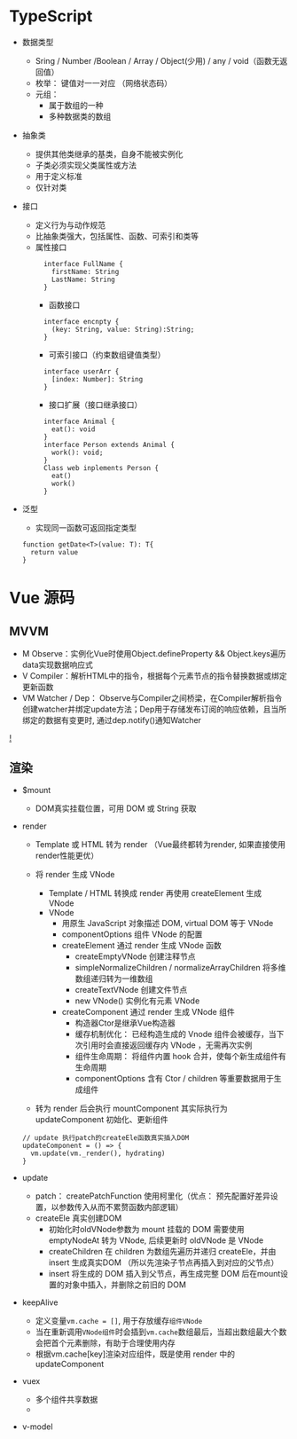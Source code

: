 # TypeScript

- 数据类型
  - Sring / Number /Boolean / Array / Object(少用) / any / void（函数无返回值）
  - 枚举： 键值对一一对应 （网络状态码）
  - 元组：
    - 属于数组的一种
    - 多种数据类的数组
    
- 抽象类
  - 提供其他类继承的基类，自身不能被实例化
  - 子类必须实现父类属性或方法
  - 用于定义标准
  - 仅针对类
  
- 接口
  - 定义行为与动作规范
  - 比抽象类强大，包括属性、函数、可索引和类等
  - 属性接口
    ```
      interface FullName {
        firstName: String
        LastName: String
      }
    ```
    - 函数接口
    ```
      interface encnpty {
        (key: String, value: String):String;
      }
    ```
    - 可索引接口（约束数组键值类型）
    ```
      interface userArr {
        [index: Number]: String
      }
    ```
    - 接口扩展（接口继承接口）
    ```
      interface Animal {
        eat(): void
      }
      interface Person extends Animal {
        work(): void;
      }
      Class web inplements Person {
        eat()
        work()
      }
    ```
- 泛型
  - 实现同一函数可返回指定类型
  ```
  function getDate<T>(value: T): T{
    return value
  }
  ```

# Vue 源码

## MVVM
- M Observe：实例化Vue时使用Object.defineProperty && Object.keys遍历data实现数据响应式
- V Compiler：解析HTML中的指令，根据每个元素节点的指令替换数据或绑定更新函数
- VM Watcher / Dep： Observe与Compiler之间桥梁，在Compiler解析指令创建watcher并绑定update方法；Dep用于存储发布订阅的响应依赖，且当所绑定的数据有变更时, 通过dep.notify()通知Watcher

[!](mvvm.png)

## 渲染
- $mount
  - DOM真实挂载位置，可用 DOM 或 String 获取
- render
  - Template 或 HTML 转为 render （Vue最终都转为render, 如果直接使用render性能更优）
  - 将 render 生成 VNode
    - Template / HTML 转换成 render 再使用 createElement 生成 VNode
    - VNode
      - 用原生 JavaScript 对象描述 DOM, virtual DOM 等于 VNode
      - componentOptions 组件 VNode 的配置
      - createElement 通过 render 生成 VNode 函数
        - createEmptyVNode 创建注释节点
        - simpleNormalizeChildren / normalizeArrayChildren 将多维数组递归转为一维数组
        - createTextVNode 创建文件节点
        - new VNode() 实例化有元素 VNode
      - createComponent 通过 render 生成 VNode 组件
        - 构造器Ctor是继承Vue构造器
        - 缓存机制优化： 已经构造生成的 Vnode 组件会被缓存，当下次引用时会直接返回缓存内 VNode ，无需再次实例
        - 组件生命周期： 将组件内置 hook 合并，使每个新生成组件有生命周期
        - componentOptions 含有 Ctor / children 等重要数据用于生成组件
        
  - 转为 render 后会执行 mountComponent 其实际执行为 updateComponent 初始化、更新组件
  ```
  // update 执行patch的createEle函数真实插入DOM
  updateComponent = () => {
    vm.update(vm._render(), hydrating)
  }
  ```
- update 
  - patch： createPatchFunction 使用柯里化（优点： 预先配置好差异设置，以参数传入从而不累赘函数内部逻辑）
  - createEle 真实创建DOM
    - 初始化时oldVNode参数为 mount 挂载的 DOM 需要使用 emptyNodeAt 转为 VNode, 后续更新时 oldVNode 是 VNode
    - createChildren 在 children 为数组先遍历并递归 createEle，并由 insert 生成真实DOM （所以先渲染子节点再插入到对应的父节点）
    - insert 将生成的 DOM 插入到父节点，再生成完整 DOM 后在mount设置的对象中插入，并删除之前旧的 DOM

- keepAlive
  - 定义变量`vm.cache = []`, 用于存放缓存`组件VNode`
  - 当在重新调用`VNode组件`时会插到`vm.cache`数组最后，当超出数组最大个数会把首个元素删除，有助于合理使用内存
  - 根据vm.cache[key]渲染对应组件，既是使用 render 中的 updateComponent
- vuex
  - 多个组件共享数据
  - 
- v-model

